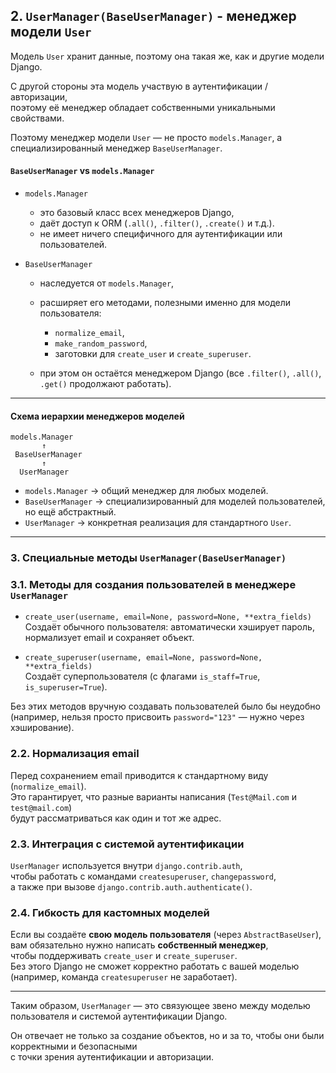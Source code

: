 ## 2. `UserManager(BaseUserManager)` - менеджер модели `User`

Модель `User` хранит данные, поэтому она такая же, как и другие модели Django.

C другой стороны эта модель участвую в аутентификации / авторизации,  
поэтому её менеджер обладает собственными уникальными свойствами.

Поэтому менеджер модели `User` — не просто `models.Manager`,
а специализированный менеджер `BaseUserManager`.

#### `BaseUserManager` vs `models.Manager`

* `models.Manager`

  * это базовый класс всех менеджеров Django,
  * даёт доступ к ORM (`.all()`, `.filter()`, `.create()` и т.д.).
  * не имеет ничего специфичного для аутентификации или пользователей.

* `BaseUserManager`

  * наследуется от `models.Manager`,
  * расширяет его методами, полезными именно для модели пользователя:

    * `normalize_email`,
    * `make_random_password`,
    * заготовки для `create_user` и `create_superuser`.
  * при этом он остаётся менеджером Django (все `.filter()`, `.all()`, `.get()` продолжают работать).

---

#### Схема иерархии менеджеров моделей

```
models.Manager
       ↑
 BaseUserManager
       ↑
  UserManager
```

* `models.Manager` → общий менеджер для любых моделей.
* `BaseUserManager` → специализированный для моделей пользователей, но ещё абстрактный.
* `UserManager` → конкретная реализация для стандартного `User`.

---

### 3. Специальные методы `UserManager(BaseUserManager)`

### 3.1. Методы для создания пользователей в менеджере `UserManager`

   * `create_user(username, email=None, password=None, **extra_fields)`  
     Создаёт обычного пользователя: автоматически хэширует пароль,  
     нормализует email и сохраняет объект.

   * `create_superuser(username, email=None, password=None, **extra_fields)`  
     Создаёт суперпользователя (с флагами `is_staff=True`, `is_superuser=True`).

   Без этих методов вручную создавать пользователей было бы неудобно  
   (например, нельзя просто присвоить `password="123"` — нужно через хэширование).

### 2.2. Нормализация email

   Перед сохранением email приводится к стандартному виду (`normalize_email`).  
   Это гарантирует, что разные варианты написания (`Test@Mail.com` и `test@mail.com`)  
   будут рассматриваться как один и тот же адрес.

### 2.3. Интеграция с системой аутентификации

   `UserManager` используется внутри `django.contrib.auth`,  
   чтобы работать с командами `createsuperuser`, `changepassword`,  
   а также при вызове `django.contrib.auth.authenticate()`.

### 2.4. Гибкость для кастомных моделей
   Если вы создаёте **свою модель пользователя** (через `AbstractBaseUser`),  
   вам обязательно нужно написать **собственный менеджер**,  
   чтобы поддерживать `create_user` и `create_superuser`.  
   Без этого Django не сможет корректно работать с вашей моделью  
   (например, команда `createsuperuser` не заработает).

---

Таким образом, `UserManager` — это связующее звено между моделью пользователя и системой аутентификации Django.

Он отвечает не только за создание объектов, но и за то, чтобы они были корректными и безопасными   
c точки зрения аутентификации и авторизации.





